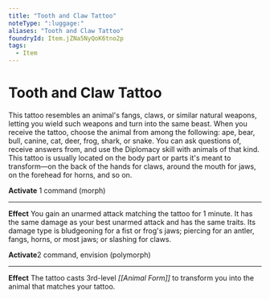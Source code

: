 ```yaml
---
title: "Tooth and Claw Tattoo"
noteType: ":luggage:"
aliases: "Tooth and Claw Tattoo"
foundryId: Item.jZNa5NyQoK6tno2p
tags:
  - Item
---
```


# Tooth and Claw Tattoo

This tattoo resembles an animal's fangs, claws, or similar natural weapons, letting you wield such weapons and turn into the same beast. When you receive the tattoo, choose the animal from among the following: ape, bear, bull, canine, cat, deer, frog, shark, or snake. You can ask questions of, receive answers from, and use the Diplomacy skill with animals of that kind. This tattoo is usually located on the body part or parts it's meant to transform—on the back of the hands for claws, around the mouth for jaws, on the forehead for horns, and so on.

**Activate** 1 command (morph)

* * *

**Effect** You gain an unarmed attack matching the tattoo for 1 minute. It has the same damage as your best unarmed attack and has the same traits. Its damage type is bludgeoning for a fist or frog's jaws; piercing for an antler, fangs, horns, or most jaws; or slashing for claws.

**Activate**2 command, envision (polymorph)

* * *

**Effect** The tattoo casts 3rd-level _[[Animal Form]]_ to transform you into the animal that matches your tattoo.
